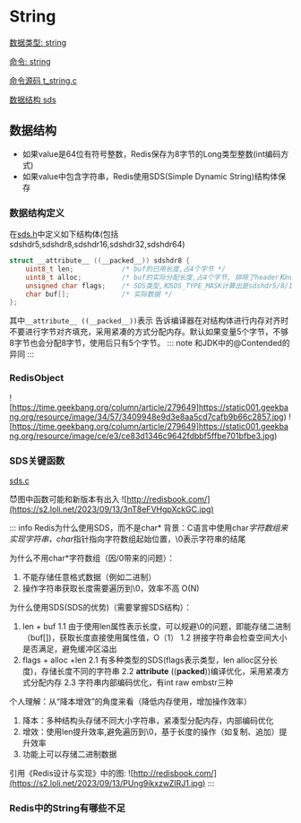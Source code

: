 # String

[数据类型: string](https://redis.io/docs/data-types/strings)

[命令: string](https://redis.io/commands/?group=string)

[命令源码 t_string.c](https://github.com/Spectred/redis/blob/spectred_6.2/src/t_string.c)

[数据结构 sds](https://github.com/Spectred/redis/blob/spectred_6.2/src/sds.h)



## 数据结构
- 如果value是64位有符号整数，Redis保存为8字节的Long类型整数(int编码方式)
- 如果value中包含字符串，Redis使用SDS(Simple Dynamic String)结构体保存

### 数据结构定义

在[sds.h](https://github.com/Spectred/redis/blob/unstable/src/sds.h)中定义如下结构体(包括sdshdr5,sdshdr8,sdshdr16,sdshdr32,sdshdr64)
```C
struct __attribute__ ((__packed__)) sdshdr8 {
    uint8_t len;            /* buf的已用长度,占4个字节 */
    uint8_t alloc;          /* buf的实际分配长度,占4个字节, 排除了header和null终止符 */
    unsigned char flags;    /* SDS类型,和SDS_TYPE_MASK计算出是sdshdr5/8/16/32/64 */
    char buf[];             /* 实际数据 */
};
```
其中`__attribute__ ((__packed__))`表示 告诉编译器在对结构体进行内存对齐时不要进行字节对齐填充，采用紧凑的方式分配内存。默认如果变量5个字节，不够8字节也会分配8字节，使用后只有5个字节。
::: note
和JDK中的@Contended的异同
:::

### RedisObject
![https://time.geekbang.org/column/article/279649]https://static001.geekbang.org/resource/image/34/57/3409948e9d3e8aa5cd7cafb9b66c2857.jpg)
![https://time.geekbang.org/column/article/279649]https://static001.geekbang.org/resource/image/ce/e3/ce83d1346c9642fdbbf5ffbe701bfbe3.jpg)

### SDS关键函数
[sds.c](https://github.com/Spectred/redis/blob/spectred_6.2/src/sds.c)

😈图中函数可能和新版本有出入
![http://redisbook.com/](https://s2.loli.net/2023/09/13/3nT8eFVHgpXckGC.jpg)

::: info Redis为什么使用SDS，而不是char*
背景：C语言中使用char*字符数组来实现字符串，char*指针指向字符数组起始位置，\0表示字符串的结尾

为什么不用char*字符数组（因/0带来的问题）：
1. 不能存储任意格式数据（例如二进制）
2. 操作字符串获取长度需要遍历到\0，效率不高 O(N)

为什么使用SDS(SDS的优势)（需要掌握SDS结构）：
1. len + buf
    1.1 由于使用len属性表示长度，可以规避\0的问题，即能存储二进制（buf[])，获取长度直接使用属性值，O（1）
    1.2 拼接字符串会检查空间大小是否满足，避免缓冲区溢出
2. flags + alloc +len
    2.1 有多种类型的SDS(flags表示类型，len alloc区分长度)，存储长度不同的字符串
    2.2 __attribute__ ((__packed__))编译优化，采用紧凑方式分配内存
    2.3 字符串内部编码优化，有int raw embstr三种



个人理解：从“降本增效”的角度来看（降低内存使用，增加操作效率）
1. 降本：多种结构头存储不同大小字符串，紧凑型分配内存，内部编码优化
2. 增效：使用len提升效率,避免遍历到\0，基于长度的操作（如复制、追加）提升效率
3. 功能上可以存储二进制数据

引用《Redis设计与实现》中的图:
![http://redisbook.com/](https://s2.loli.net/2023/09/13/PUng9ikxzwZIRJ1.jpg)
:::

### Redis中的String有哪些不足




